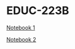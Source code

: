 # EDUC-223B

[Notebook 1](http://datahub.berkeley.edu/user-redirect/interact?account=ds-modules&repo=EDUC-223B&branch=master&path=01-Ecology.ipynb)

[Notebook 2](http://datahub.berkeley.edu/user-redirect/interact?account=ds-modules&repo=EDUC-223B&branch=master&path=02-Prediction.ipynb)